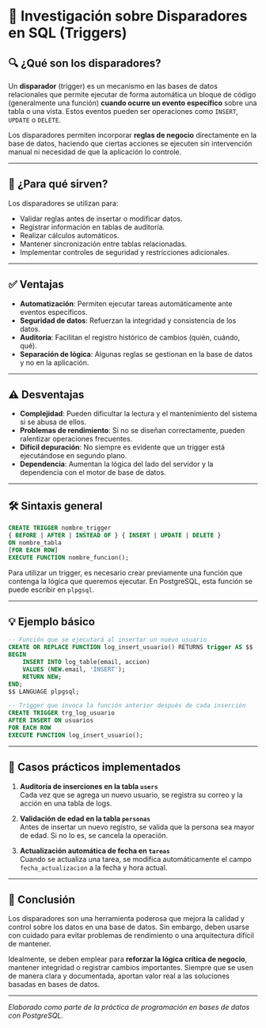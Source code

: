 
# 📘 Investigación sobre Disparadores en SQL (Triggers)

## 🔍 ¿Qué son los disparadores?

Un **disparador** (trigger) es un mecanismo en las bases de datos relacionales que permite ejecutar de forma automática un bloque de código (generalmente una función) **cuando ocurre un evento específico** sobre una tabla o una vista. Estos eventos pueden ser operaciones como `INSERT`, `UPDATE` o `DELETE`.

Los disparadores permiten incorporar **reglas de negocio** directamente en la base de datos, haciendo que ciertas acciones se ejecuten sin intervención manual ni necesidad de que la aplicación lo controle.

---

## 🎯 ¿Para qué sirven?

Los disparadores se utilizan para:

- Validar reglas antes de insertar o modificar datos.
- Registrar información en tablas de auditoría.
- Realizar cálculos automáticos.
- Mantener sincronización entre tablas relacionadas.
- Implementar controles de seguridad y restricciones adicionales.

---

## ✅ Ventajas

- **Automatización**: Permiten ejecutar tareas automáticamente ante eventos específicos.
- **Seguridad de datos**: Refuerzan la integridad y consistencia de los datos.
- **Auditoría**: Facilitan el registro histórico de cambios (quién, cuándo, qué).
- **Separación de lógica**: Algunas reglas se gestionan en la base de datos y no en la aplicación.

---

## ⚠️ Desventajas

- **Complejidad**: Pueden dificultar la lectura y el mantenimiento del sistema si se abusa de ellos.
- **Problemas de rendimiento**: Si no se diseñan correctamente, pueden ralentizar operaciones frecuentes.
- **Difícil depuración**: No siempre es evidente que un trigger está ejecutándose en segundo plano.
- **Dependencia**: Aumentan la lógica del lado del servidor y la dependencia con el motor de base de datos.

---

## 🛠️ Sintaxis general

```sql
CREATE TRIGGER nombre_trigger
{ BEFORE | AFTER | INSTEAD OF } { INSERT | UPDATE | DELETE }
ON nombre_tabla
[FOR EACH ROW]
EXECUTE FUNCTION nombre_funcion();
```

Para utilizar un trigger, es necesario crear previamente una función que contenga la lógica que queremos ejecutar. En PostgreSQL, esta función se puede escribir en `plpgsql`.

---

## 💡 Ejemplo básico

```sql
-- Función que se ejecutará al insertar un nuevo usuario
CREATE OR REPLACE FUNCTION log_insert_usuario() RETURNS trigger AS $$
BEGIN
    INSERT INTO log_table(email, accion)
    VALUES (NEW.email, 'INSERT');
    RETURN NEW;
END;
$$ LANGUAGE plpgsql;

-- Trigger que invoca la función anterior después de cada inserción
CREATE TRIGGER trg_log_usuario
AFTER INSERT ON usuarios
FOR EACH ROW
EXECUTE FUNCTION log_insert_usuario();
```

---

## 🧪 Casos prácticos implementados

1. **Auditoría de inserciones en la tabla `users`**  
   Cada vez que se agrega un nuevo usuario, se registra su correo y la acción en una tabla de logs.

2. **Validación de edad en la tabla `personas`**  
   Antes de insertar un nuevo registro, se valida que la persona sea mayor de edad. Si no lo es, se cancela la operación.

3. **Actualización automática de fecha en `tareas`**  
   Cuando se actualiza una tarea, se modifica automáticamente el campo `fecha_actualizacion` a la fecha y hora actual.

---

## 🧠 Conclusión

Los disparadores son una herramienta poderosa que mejora la calidad y control sobre los datos en una base de datos. Sin embargo, deben usarse con cuidado para evitar problemas de rendimiento o una arquitectura difícil de mantener.

Idealmente, se deben emplear para **reforzar la lógica crítica de negocio**, mantener integridad o registrar cambios importantes. Siempre que se usen de manera clara y documentada, aportan valor real a las soluciones basadas en bases de datos.

---

*Elaborado como parte de la práctica de programación en bases de datos con PostgreSQL.*

